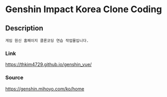 # Genshin Impact Korea Clone Coding

## Description

```
게임 원신 홈페이지 클론코딩 연습 작업물입니다.
```

### Link

https://thkim4729.github.io/genshin_vue/

### Source

https://genshin.mihoyo.com/ko/home
